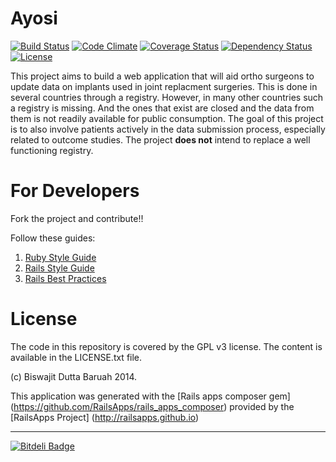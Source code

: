 Ayosi 
======================

[![Build Status](https://travis-ci.org/orthodoc/ayosi.png?branch=master)](https://travis-ci.org/orthodoc/ayosi)
[![Code Climate](https://codeclimate.com/github/orthodoc/ayosi.png)](https://codeclimate.com/github/orthodoc/ayosi)
[![Coverage Status](https://coveralls.io/repos/orthodoc/ayosi/badge.png)](https://coveralls.io/r/orthodoc/ayosi)
[![Dependency Status](https://gemnasium.com/orthodoc/ayosi.png)](https://gemnasium.com/orthodoc/ayosi)
[![License](http://img.shields.io/license/GPlv3.png?color=green)](http://opensource.org/licenses/GPL-3.0)

This project aims to build a web application that will aid ortho surgeons to update
data on implants used in joint replacment surgeries. This is done in several
countries through a registry. However, in many other countries such a registry is
missing. And the ones that exist are closed and the data from them is not readily
available for public consumption. The goal of this project is to also involve
patients actively in the data submission process, especially related to outcome
studies. The project **does not** intend to replace a well functioning registry.

For Developers
======================

Fork the project and contribute!!

Follow these guides:
1. [Ruby Style Guide](https://github.com/bbatsov/ruby-style-guide)
2. [Rails Style Guide](https://github.com/bbatsov/rails-style-guide)
3. [Rails Best Practices](http://rails-bestpractices.com/posts/archive)

License
=====================

The code in this repository is covered by the GPL v3 license. The content is
available in the LICENSE.txt file.

(c) Biswajit Dutta Baruah 2014.

This application was generated with the [Rails apps composer gem]
(https://github.com/RailsApps/rails_apps_composer) provided by the [RailsApps Project]
(http://railsapps.github.io)

------------------------

[![Bitdeli Badge](https://d2weczhvl823v0.cloudfront.net/orthodoc/ayosi/trend.png)](https://bitdeli.com/free "Bitdeli Badge")

